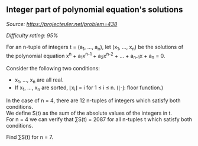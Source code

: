 Integer part of polynomial equation's solutions
-----------------------------------------------

*Source: https://projecteuler.net/problem=438*


*Difficulty rating: 95%*

For an n-tuple of integers t = (a<sub>1</sub>, ..., a<sub>n</sub>), let (x<sub>1</sub>, ..., x<sub>n</sub>)
be the solutions of the polynomial equation x<sup>n</sup> + a<sub>1</sub>x<sup>n-1</sup> +
a<sub>2</sub>x<sup>n-2</sup> + ... + a<sub>n-1</sub>x + a<sub>n</sub> = 0.

Consider the following two conditions:

-   x<sub>1</sub>, ..., x<sub>n</sub> are all real.
-   If x<sub>1</sub>, ..., x<sub>n</sub> are sorted, ⌊x<sub>i</sub>⌋ = i for 1 ≤ i ≤ n. (⌊·⌋: floor
    function.)

In the case of n = 4, there are 12 n-tuples of integers which satisfy
both conditions.\
 We define S(t) as the sum of the absolute values of the integers in t.\
 For n = 4 we can verify that ∑S(t) = 2087 for all n-tuples t which
satisfy both conditions.

Find ∑S(t) for n = 7.
